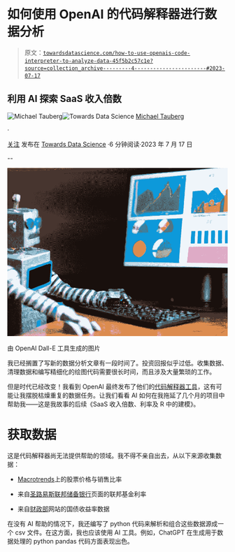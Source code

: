 # 如何使用 OpenAI 的代码解释器进行数据分析

> 原文：[`towardsdatascience.com/how-to-use-openais-code-interpreter-to-analyze-data-45f5b2c57c1e?source=collection_archive---------4-----------------------#2023-07-17`](https://towardsdatascience.com/how-to-use-openais-code-interpreter-to-analyze-data-45f5b2c57c1e?source=collection_archive---------4-----------------------#2023-07-17)

## 利用 AI 探索 SaaS 收入倍数

[](https://michaeltauberg.medium.com/?source=post_page-----45f5b2c57c1e--------------------------------)![Michael Tauberg](https://michaeltauberg.medium.com/?source=post_page-----45f5b2c57c1e--------------------------------)[](https://towardsdatascience.com/?source=post_page-----45f5b2c57c1e--------------------------------)![Towards Data Science](https://towardsdatascience.com/?source=post_page-----45f5b2c57c1e--------------------------------) [Michael Tauberg](https://michaeltauberg.medium.com/?source=post_page-----45f5b2c57c1e--------------------------------)

·

[关注](https://medium.com/m/signin?actionUrl=https%3A%2F%2Fmedium.com%2F_%2Fsubscribe%2Fuser%2Fa4d3e7fca7af&operation=register&redirect=https%3A%2F%2Ftowardsdatascience.com%2Fhow-to-use-openais-code-interpreter-to-analyze-data-45f5b2c57c1e&user=Michael+Tauberg&userId=a4d3e7fca7af&source=post_page-a4d3e7fca7af----45f5b2c57c1e---------------------post_header-----------) 发布在 [Towards Data Science](https://towardsdatascience.com/?source=post_page-----45f5b2c57c1e--------------------------------) ·6 分钟阅读·2023 年 7 月 17 日[](https://medium.com/m/signin?actionUrl=https%3A%2F%2Fmedium.com%2F_%2Fvote%2Ftowards-data-science%2F45f5b2c57c1e&operation=register&redirect=https%3A%2F%2Ftowardsdatascience.com%2Fhow-to-use-openais-code-interpreter-to-analyze-data-45f5b2c57c1e&user=Michael+Tauberg&userId=a4d3e7fca7af&source=-----45f5b2c57c1e---------------------clap_footer-----------)

--

[](https://medium.com/m/signin?actionUrl=https%3A%2F%2Fmedium.com%2F_%2Fbookmark%2Fp%2F45f5b2c57c1e&operation=register&redirect=https%3A%2F%2Ftowardsdatascience.com%2Fhow-to-use-openais-code-interpreter-to-analyze-data-45f5b2c57c1e&source=-----45f5b2c57c1e---------------------bookmark_footer-----------)![](img/4d4890c28cee22c5291208b1f30cb9b9.png)

由 OpenAI Dall-E 工具生成的图片

我已经搁置了写新的数据分析文章有一段时间了。投资回报似乎过低。收集数据、清理数据和编写精细化的绘图代码需要很长时间，而且涉及大量繁琐的工作。

但是时代已经改变！我看到 OpenAI 最终发布了他们的[代码解释器工具](https://openai.com/blog/chatgpt-plugins)，这有可能让我摆脱枯燥重复的数据任务。让我们看看 AI 如何在我拖延了几个月的项目中帮助我——这是我故事的后续《SaaS 收入倍数、利率及 R 中的建模》。

# 获取数据

这是代码解释器尚无法提供帮助的领域。我不得不亲自出去，从以下来源收集数据：

+   [Macrotrends](https://www.macrotrends.net/stocks/charts/CRM/salesforce/price-sales)上的股票价格与销售比率

+   来自[圣路易斯联邦储备银行](https://fred.stlouisfed.org/series/fedfunds)页面的联邦基金利率

+   来自[财政部](https://home.treasury.gov/policy-issues/financing-the-government/interest-rate-statistics)网站的国债收益率数据

在没有 AI 帮助的情况下，我还编写了 python 代码来解析和组合这些数据源成一个 csv 文件。在这方面，我也应该使用 AI 工具。例如，ChatGPT 在生成用于数据处理的 python pandas 代码方面表现出色。
